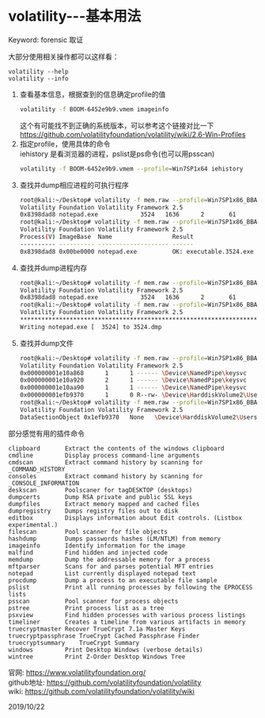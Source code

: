 # volatility---基本用法

Keyword: forensic 取证  

大部分使用相关操作都可以这样看：  
```
volatility --help
volatility --info
```

1. 查看基本信息，根据查到的信息确定profile的值  
    ```bash
    volatility -f BOOM-6452e9b9.vmem imageinfo 
    ```
    这个有可能找不到正确的系统版本，可以参考这个链接对比一下
    https://github.com/volatilityfoundation/volatility/wiki/2.6-Win-Profiles
2. 指定profile，使用具体的命令  
   iehistory 是看浏览器的进程，pslist是ps命令(也可以用psscan)
    ```bash
    volatility -f BOOM-6452e9b9.vmem --profile=Win7SP1x64 iehistory 
    ```
3. 查找并dump相应进程的可执行程序  
    ```bash
    root@kali:~/Desktop# volatility -f mem.raw --profile=Win7SP1x86_BBA98F40 pslist | grep notepad
    Volatility Foundation Volatility Framework 2.5
    0x8398dad8 notepad.exe            3524   1636      2       61      1      0 2019-09-16 13:53:51 UTC+0000                                 
    root@kali:~/Desktop# volatility -f mem.raw --profile=Win7SP1x86_BBA98F40 procdump -p 3524 -D ./
    Volatility Foundation Volatility Framework 2.5
    Process(V) ImageBase  Name                 Result
    ---------- ---------- -------------------- ------
    0x8398dad8 0x00be0000 notepad.exe          OK: executable.3524.exe
    ```
4. 查找并dump进程内存  
    ```bash
    root@kali:~/Desktop# volatility -f mem.raw --profile=Win7SP1x86_BBA98F40 pslist | grep notepad
    Volatility Foundation Volatility Framework 2.5
    0x8398dad8 notepad.exe            3524   1636      2       61      1      0 2019-09-16 13:53:51 UTC+0000                                 
    root@kali:~/Desktop# volatility -f mem.raw --profile=Win7SP1x86_BBA98F40 memdump -p 3524 -D ./
    Volatility Foundation Volatility Framework 2.5
    ************************************************************************
    Writing notepad.exe [  3524] to 3524.dmp
    ```
5. 查找并dump文件  
    ```bash
    root@kali:~/Desktop# volatility -f mem.raw --profile=Win7SP1x86_BBA98F40 filescan | grep key
    Volatility Foundation Volatility Framework 2.5
    0x000000001e10a868      1      1 ------ \Device\NamedPipe\keysvc
    0x000000001e10a920      2      1 ------ \Device\NamedPipe\keysvc
    0x000000001e10aa90      1      1 ------ \Device\NamedPipe\keysvc
    0x000000001efb9370      1      0 R--rw- \Device\HarddiskVolume2\Users\lethal\Desktop\key
    root@kali:~/Desktop# volatility -f mem.raw --profile=Win7SP1x86_BBA98F40 dumpfiles -Q 0x000000001efb9370 -D ./
    Volatility Foundation Volatility Framework 2.5
    DataSectionObject 0x1efb9370   None   \Device\HarddiskVolume2\Users\lethal\Desktop\key
    ```


部分感觉有用的插件命令  
```
clipboard      	Extract the contents of the windows clipboard
cmdline        	Display process command-line arguments
cmdscan        	Extract command history by scanning for _COMMAND_HISTORY
consoles       	Extract command history by scanning for _CONSOLE_INFORMATION
deskscan       	Poolscaner for tagDESKTOP (desktops)
dumpcerts      	Dump RSA private and public SSL keys
dumpfiles      	Extract memory mapped and cached files
dumpregistry   	Dumps registry files out to disk 
editbox        	Displays information about Edit controls. (Listbox experimental.)
filescan       	Pool scanner for file objects
hashdump       	Dumps passwords hashes (LM/NTLM) from memory
imageinfo      	Identify information for the image
malfind        	Find hidden and injected code
memdump        	Dump the addressable memory for a process
mftparser       Scans for and parses potential MFT entries
notepad        	List currently displayed notepad text
procdump       	Dump a process to an executable file sample
pslist         	Print all running processes by following the EPROCESS lists 
psscan         	Pool scanner for process objects
pstree         	Print process list as a tree
psxview        	Find hidden processes with various process listings
timeliner      	Creates a timeline from various artifacts in memory 
truecryptmaster	Recover TrueCrypt 7.1a Master Keys
truecryptpassphrase	TrueCrypt Cached Passphrase Finder
truecryptsummary	TrueCrypt Summary
windows        	Print Desktop Windows (verbose details)
wintree        	Print Z-Order Desktop Windows Tree
```

官网: https://www.volatilityfoundation.org/  
github地址: https://github.com/volatilityfoundation/volatility  
wiki: https://github.com/volatilityfoundation/volatility/wiki  


2019/10/22  
